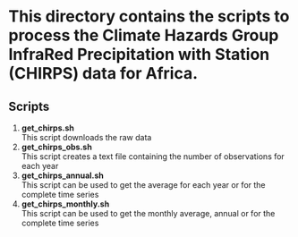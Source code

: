# This directory contains the scripts to process the Climate Hazards Group InfraRed Precipitation with Station (CHIRPS) data for Africa.

## Scripts
1. **get_chirps.sh** <br/>
This script downloads the raw data
2. **get_chirps_obs.sh** <br/>
This script creates a text file containing the number of observations for each year
3. **get_chirps_annual.sh** <br/>
This script can be used to get the average for each year or for the complete time series
4. **get_chirps_monthly.sh** <br/>
This script can be used to get the monthly average, annual or for the complete time series

